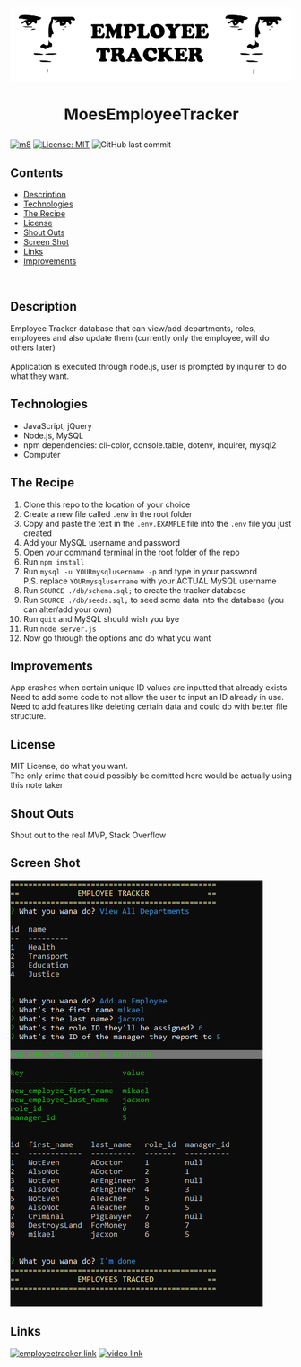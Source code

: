 ![yaranaikaemployeetracker](images/employeetracker.png)
# **<p align="center"> MoesEmployeeTracker </p>**

[![m8](https://img.shields.io/badge/Contributors-Me-orange?style=flat&logo=github&logoColor=orange)](https://github.com/moeac)
[![License: MIT](https://img.shields.io/badge/License-MIT-yellow.svg)](https://opensource.org/licenses/MIT)
![GitHub last commit](https://img.shields.io/github/last-commit/moeac/MoesEmployeeTracker)

## **Contents**
- [Description](#description)
- [Technologies](#technologies)
- [The Recipe](#the-recipe)
- [License](#license)
- [Shout Outs](#shout-outs)
- [Screen Shot](#screen-shot)
- [Links](#links)
- [Improvements](#improvements)

<br>

## **Description**
Employee Tracker database that can view/add departments, roles, employees and also update them (currently only the employee, will do others later)
<br><br>
Application is executed through node.js, user is prompted by inquirer to do what they want.

## **Technologies**
- JavaScript, jQuery
- Node.js, MySQL
- npm dependencies: cli-color, console.table, dotenv, inquirer, mysql2
- Computer

## **The Recipe**
1. Clone this repo to the location of your choice
2. Create a new file called `.env` in the root folder
3. Copy and paste the text in the `.env.EXAMPLE` file into the `.env` file you just created
4. Add your MySQL username and password
5. Open your command terminal in the root folder of the repo
6. Run `npm install`
7. Run `mysql -u YOURmysqlusername -p` and type in your password </br>
P.S. replace `YOURmysqlusername` with your ACTUAL MySQL username
8. Run `SOURCE ./db/schema.sql;` to create the tracker database
9. Run `SOURCE ./db/seeds.sql;` to seed some data into the database (you can alter/add your own)
10. Run `quit` and MySQL should wish you bye
11. Run `node server.js`
12. Now go through the options and do what you want

## **Improvements**

App crashes when certain unique ID values are inputted that already exists. Need to add some code to not allow the user to input an ID already in use. Need to add features like deleting certain data and could do with better file structure.

## **License**

MIT License, do what you want. <br>
The only crime that could possibly be comitted here would be actually using this note taker

## **Shout Outs**

Shout out to the real MVP, Stack Overflow

## **Screen Shot**

![itssupposedtobeascreenshotoftheterminalbutiguessyoureseeingthistext](images/screenshot.PNG)

## **Links**

[![employeetracker link](https://img.shields.io/badge/GitHubLink-MoesEmployeeTracker-orange?style=flat&logo=github&logoColor=orange)](https://github.com/moeac/MoesEmployeeTracker)
[![video link](https://img.shields.io/badge/ScreenCastifyLink-MoesEmployeeTracker-ff8282?style=flat&logo=screencastify&logoColor=ff8282)](https://watch.screencastify.com/v/lkP2Uqk8VAzePKj3dV8w)


